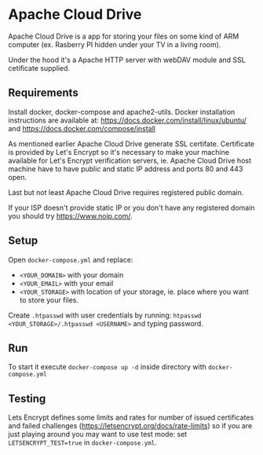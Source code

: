 # Apache Cloud Drive

Apache Cloud Drive is a app for storing your files on some kind of ARM computer (ex. Rasberry PI hidden under your TV in a living room).

Under the hood it's a Apache HTTP server with webDAV module and SSL cetificate supplied.

## Requirements
Install docker, docker-compose and apache2-utils.
Docker installation instructions are available at: https://docs.docker.com/install/linux/ubuntu/ and 
https://docs.docker.com/compose/install

As mentioned earlier Apache Cloud Drive generate SSL certifate. Certificate is provided by Let's Encrypt so it's necessary to make your machine available for Let's Encrypt verification servers, ie. Apache Cloud Drive host machine have to have public and static IP address and ports 80 and 443 open.

Last but not least Apache Cloud Drive requires registered public domain.

If your ISP doesn't provide static IP or you don't have any registered domain you should try https://www.noip.com/.

## Setup
Open `docker-compose.yml` and replace:
* `<YOUR_DOMAIN>` with your domain
* `<YOUR_EMAIL>` with your email
* `<YOUR_STORAGE>` with location of your storage, ie. place where you want to store your files.

Create `.htpasswd` with user credentials by running:
`htpasswd <YOUR_STORAGE>/.htpasswd <USERNAME>` and typing password.

## Run
To start it execute `docker-compose up -d` inside directory with `docker-compose.yml`

## Testing 
Lets Encrypt defines some limits and rates for number of issued certificates and failed challenges (https://letsencrypt.org/docs/rate-limits) so if you are just playing around you may want to use test mode: set `LETSENCRYPT_TEST=true` in `docker-compose.yml`.
